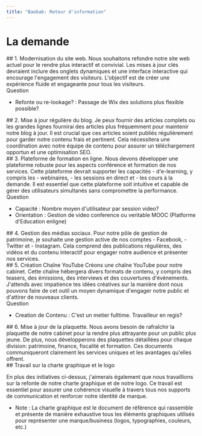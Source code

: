 ```yaml
---
title: "Baobab: Retour d'information"
---
```

<style>
/*nav > ul> li>ul */
nav ul li ul {background-color:#a4a4a4;}
nav ul li ul li a {color: #e1e1e1;}
</style>
<main>

# La demande

<section>

<aside>
## 1. Modernisation du site web.
Nous souhaitons refondre notre site web actuel pour le rendre plus interactif et convivial. 
Les mises à jour clés devraient inclure des onglets dynamiques et une interface interactive qui encourage l'engagement des visiteurs. 
L'objectif est de créer une expérience fluide et engageante pour tous les visiteurs.
<article>
Question

- Refonte ou re-lookage?
: Passage de Wix des solutions plus flexible possible?
</article>
</aside>
<aside>
## 2. Mise à jour régulière du blog.
Je peux fournir des articles complets ou les grandes lignes 
fournirai des articles plus fréquemment pour maintenir notre blog à jour. 
Il est crucial que ces articles soient publiés régulièrement pour garder notre contenu frais et pertinent. 
Cela nécessitera une coordination avec notre équipe de contenu pour assurer un téléchargement opportun et une optimisation SEO.
</aside>
<aside>
## 3. Plateforme de formation en ligne.
Nous devons développer une plateforme robuste pour les aspects conférence et formation de nos services. 
Cette plateforme devrait supporter les capacités 
- d'e-learning, y compris les 
- webinaires, 
- les sessions en direct et 
- les cours à la demande. 
Il est essentiel que cette plateforme soit intuitive et capable de gérer des utilisateurs simultanés sans compromettre la performance.
<article>
Question

- Capacité
: Nombre moyen d'utilisateur par session video?
- Orientation
: Gestion de video conference ou veritable MOOC (Platforme d'Education enligne)
</article>
</aside>
</section>
<section>
<aside>
## 4. Gestion des médias sociaux.
Pour notre pôle de gestion de patrimoine, je souhaite une gestion active de nos comptes 
- Facebook, 
- Twitter et 
- Instagram. 
Cela comprend des publications régulières, 
des vidéos et du contenu interactif pour engager notre audience et présenter nos services.
</aside>
<aside>
## 5. Création Chaîne YouTube 
Créons une chaîne YouTube pour notre cabinet. 
Cette chaîne hébergera divers formats de contenu, y compris des teasers, des émissions, des interviews et des couvertures d'événements. 
J'attends avec impatience tes idées créatives sur la manière dont nous pouvons faire de cet outil 
un moyen dynamique d'engager notre public et d'attirer de nouveaux clients.
<article>
Question

- Creation de Contenu
: C'est un metier fulltime. Travailleur en regis?
</article>
</aside>
<aside>
## 6. Mise à jour de la plaquette. 
Nous avons besoin de rafraîchir la plaquette de notre cabinet pour la rendre plus attrayante pour un public plus jeune. 
De plus, nous développerons des plaquettes détaillées pour chaque division: patrimoine, finance, fiscalité et formation. 
Ces documents communiqueront clairement les services uniques et les avantages qu'elles offrent.
</aside>
</section>
<section>
<article>
## Travail sur la charte graphique et le logo 

En plus des initiatives ci-dessus, j'aimerais également que nous travaillions sur la refonte de notre charte graphique et de notre logo. 
Ce travail est essentiel pour assurer une cohérence visuelle à travers tous nos supports de communication et renforcer notre identité de marque.

- Note
: La charte graphique est le document de référence qui rassemble et présente de manière exhaustive tous les éléments graphiques utilisés pour représenter une marque/business (logos, typographies, couleurs, etc.)
</article>
</section>
</main>
